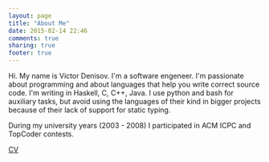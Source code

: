 ```yaml
---
layout: page
title: "About Me"
date: 2015-02-14 22:46
comments: true
sharing: true
footer: true
---
```

Hi. My name is Victor Denisov. I'm a software engeneer. I'm passionate about
programming and about languages that help you write correct source code. I'm
writing in Haskell, C, C++, Java. I use python and bash for auxiliary tasks,
but avoid using the languages of their kind in bigger projects because of their
lack of support for static typing.

During my university years (2003 - 2008) I participated in ACM ICPC and TopCoder
contests.

[CV](/about-me/CV.pdf)
